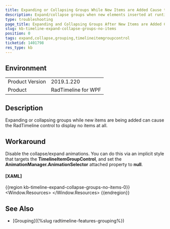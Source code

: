 ```yaml
---
title: Expanding or Collapsing Groups While New Items are Added Cause the RadTimeline to Display No Items
description: Expand/collapse groups when new elements inserted at runtime leads to blank control.
type: troubleshooting
page_title: Expanding and Collapsing Groups After New Items are Added Cause the RadTimeline to Show No Items
slug: kb-timeline-expand-collapse-groups-no-items
position: 0
tags: expand,collapse,grouping,timelineitemgroupcontrol
ticketid: 1401798
res_type: kb
---
```


## Environment
<table>
	<tr>
		<td>Product Version</td>
		<td>2019.1.220</td>
	</tr>
	<tr>
		<td>Product</td>
		<td>RadTimeline for WPF</td>
	</tr>
</table>

## Description

Expanding or collapsing groups while new items are being added can cause the RadTimeline control to display no items at all.

## Workaround

Disable the collapse/expand animations. You can do this via an implicit style that targets the __TimelineItemGroupControl__, and set the __AnimationManager.AnimationSelector__ attached property to __null__.

#### __[XAML]__
{{region kb-timeline-expand-collapse-groups-no-items-0}}
	<Window.Resources>
		<Style TargetType="telerik:TimelineItemGroupControl">
			<Setter Property="telerik:AnimationManager.AnimationSelector" Value="{x:Null}" />
		</Style>
	</Window.Resources>
{{endregion}}

## See Also

* [Grouping]({%slug radtimeline-features-grouping%})